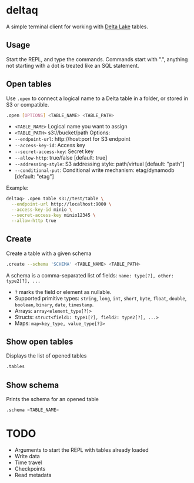 # deltaq

A simple terminal client for working with [Delta Lake](https://delta.io) tables.  

## Usage
Start the REPL, and type the commands. Commands start with ".", anything not starting with a dot is treated like an SQL statement.

## Open tables
Use `.open` to connect a logical name to a Delta table in a folder, or stored in S3 or compatible.
```bash
.open [OPTIONS] <TABLE_NAME> <TABLE_PATH>
```
- `<TABLE_NAME>`  Logical name you want to assign
- `<TABLE_PATH>`  s3://bucket/path
Options:
- `--endpoint-url`: http://host:port for S3 endpoint
- `--access-key-id`: Access key
- `--secret-access-key`: Secret key
- `--allow-http`: true/false [default: true]
- `--addressing-style`: S3 addressing style: path/virtual [default: "path"]
- `--conditional-put`: Conditional write mechanism: etag/dynamodb [default: "etag"]

Example:
```bash
deltaq> .open table s3://test/table \
  --endpoint-url http://localhost:9000 \
  --access-key-id minio \
  --secret-access-key minio12345 \
  --allow-http true
```

## Create
Create a table with a given schema
```bash
.create --schema 'SCHEMA' <TABLE_NAME> <TABLE_PATH>
```
A schema is a comma-separated list of fields:
`name: type[?], other: type2[?], ...`

- `?` marks the field or element as nullable.
- Supported primitive types: `string`, `long`, `int`, `short`, `byte`, `float`, `double`, `boolean`, `binary`, `date`, `timestamp`.
- Arrays: `array<element_type[?]>`
- Structs: `struct<field1: type1[?], field2: type2[?], ...>`
- Maps: `map<key_type, value_type[?]>`

## Show open tables
Displays the list of opened tables
```bash
.tables
```

## Show schema
Prints the schema for an opened table
```bash
.schema <TABLE_NAME>
```

# TODO
- Arguments to start the REPL with tables already loaded
- Write data
- Time travel
- Checkpoints
- Read metadata
